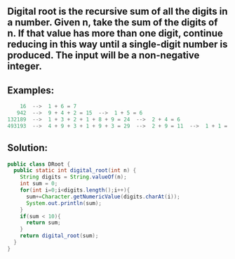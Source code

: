 ## Digital root is the recursive sum of all the digits in a number. Given n, take the sum of the digits of n. If that value has more than one digit, continue reducing in this way until a single-digit number is produced. The input will be a non-negative integer.
## Examples:
```java
    16  -->  1 + 6 = 7
   942  -->  9 + 4 + 2 = 15  -->  1 + 5 = 6
132189  -->  1 + 3 + 2 + 1 + 8 + 9 = 24  -->  2 + 4 = 6
493193  -->  4 + 9 + 3 + 1 + 9 + 3 = 29  -->  2 + 9 = 11  -->  1 + 1 = 2
```
## Solution:
```java
public class DRoot {
  public static int digital_root(int n) {
    String digits = String.valueOf(n);
    int sum = 0;
    for(int i=0;i<digits.length();i++){
      sum+=Character.getNumericValue(digits.charAt(i));
      System.out.println(sum);
    }
    if(sum < 10){
      return sum;
    }
    return digital_root(sum);
  }
}
```
